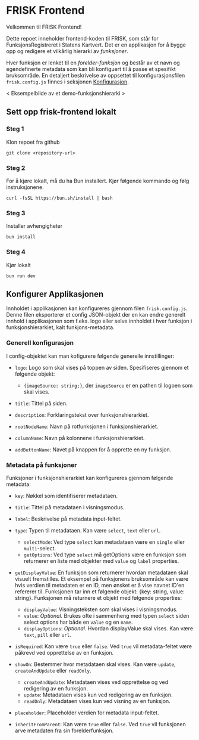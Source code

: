 # FRISK Frontend

Velkommen til FRISK Frontend!

Dette repoet inneholder frontend-koden til FRISK, som står for FunksjonsRegistreret i Statens Kartvert. Det er en applikasjon for å bygge opp og redigere et vilkårlig hierarki av _funksjoner_.

Hver funksjon er lenket til en _forelder-funksjon_ og består av et navn og egendefinerte metadata som kan bli konfiguert til å passe et spesifikt bruksområde. En detaljert beskrivelse av oppsettet til konfigurasjonsfilen `frisk.config.js` finnes i seksjonen [Konfigurasjon](#konfigurer-funksjonshierarkiet).

< Eksempelbilde av et demo-funksjonshierarki >

## Sett opp frisk-frontend lokalt

### Steg 1

Klon repoet fra github

`git clone <repository-url>`

### Steg 2

For å kjøre lokalt, må du ha Bun installert. Kjør følgende kommando og følg instruksjonene.

`curl -fsSL https://bun.sh/install | bash`

### Steg 3

Installer avhengigheter

`bun install`

### Steg 4

Kjør lokalt

`bun run dev`

## Konfigurer Applikasjonen

Innholdet i applikasjonen kan konfigureres gjennom filen `frisk.config.js`. Denne filen eksporterer et config JSON-objekt der en kan endre generelt innhold i applikasjonen som f.eks. logo eller selve innholdet i hver funksjon i funksjonshierarkiet, kalt funkjons-metadata.

### Generell konfigurasjon

I config-objektet kan man kofigurere følgende generelle innstillinger:

- `logo`: Logo som skal vises på toppen av siden. Spesifiseres gjennom et følgende objekt:

  - `{imageSource: string;}`, der `imageSource` er en pathen til logoen som skal vises.

- `title`: Tittel på siden.

- `description`: Forklaringstekst over funksjonshierarkiet.

- `rootNodeName`: Navn på rotfunksjonen i funksjonshierarkiet.

- `columnName`: Navn på kolonnene i funksjonshierarkiet.

- `addButtonName`: Navet på knappen for å opprette en ny funksjon.

### Metadata på funksjoner

Funksjoner i funksjonshierarkiet kan konfigureres gjennom følgende metadata:

- `key`: Nøkkel som identifiserer metadataen.
- `title`: Tittel på metadataen i visningsmodus.
- `label`: Beskrivelse på metadata input-feltet.
- `type`: Typen til metadataen. Kan være `select`, `text` eller `url`.
  - `selectMode`: Ved type `select` kan metadataen være en `single` eller `multi`-select.
  - `getOptions`: Ved type `select` må getOptions være en funksjon som returnerer en liste med objekter med `value` og `label` properties.
- `getDisplayValue`: En funksjon som returnerer hvordan metadataen skal visuelt fremstilles. Et eksempel på funksjonens bruksområde kan være hvis verdien til metadaten er en ID, men ønsket er å vise navnet ID'en refererer til. Funksjonen tar inn et følgende objekt: {key: string, value: string}. Funksjonen må returnere et objekt med følgende properties:

  - `displayValue`: Visningsteksten som skal vises i visningsmodus.
  - `value`: _Optional_. Brukes ofte i sammenheng med typen `select` siden select options har både en `value` og en `name`.
  - `displayOptions`: _Optional_. Hvordan displayValue skal vises. Kan være `text`, `pill` eller `url`.

- `isRequired`: Kan være `true` eller `false`. Ved `true` vil metadata-feltet være påkrevd ved opprettelse av en funksjon.
- `showOn`: Bestemmer hvor metadataen skal vises. Kan være `update`, `createAndUpdate` eller `readOnly`.
  - `createAndUpdate`: Metadataen vises ved opprettelse og ved redigering av en funksjon.
  - `update`: Metadataen vises kun ved redigering av en funksjon.
  - `readOnly`: Metadataen vises kun ved visning av en funksjon.
- `placeholder`: Placeholder verdien for metadata input-feltet.
- `inheritFromParent`: Kan være `true` eller `false`. Ved `true` vil funksjonen arve metadaten fra sin forelderfunksjon.
